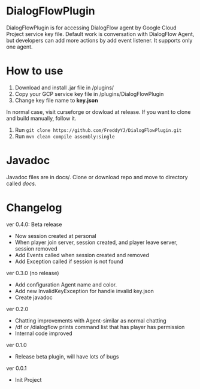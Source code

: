 # DialogFlowPlugin
DialogFlowPlugin is for accessing DialogFlow agent by Google Cloud Project service key file. Default work is conversation with DialogFlow Agent, but developers can add more actions by add event listener. It supports only one agent.

# How to use
1. Download and install .jar file in <server directory>/plugins/
2. Copy your GCP service key file in <server directory>/plugins/DialogFlowPlugin
3. Change key file name to **key.json**

In normal case, visit curseforge or dowload at release. If you want to clone and build manually, follow it.
1. Run ```git clone https://github.com/FreddyYJ/DialogFlowPlugin.git```
2. Run ```mvn clean compile assembly:single```

# Javadoc
Javadoc files are in docs/. Clone or download repo and move to directory called *docs*.

# Changelog
ver 0.4.0: Beta release
* Now session created at personal
* When player join server, session created, and player leave server, session removed
* Add Events called when session created and removed
* Add Exception called if session is not found

ver 0.3.0 (no release)
* Add configuration Agent name and color.
* Add new InvalidKeyException for handle invalid key.json
* Create javadoc

ver 0.2.0
* Chatting improvements with Agent-similar as normal chatting
* /df or /dialogflow prints command list that has player has permission
* Internal code improved

ver 0.1.0
* Release beta plugin, will have lots of bugs

ver 0.0.1
* Init Project
